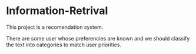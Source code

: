 # Information-Retrival

This project is a recomendation system. 

There are some user whose preferencies are known and we should classify the text into categories to match user priorities.   
